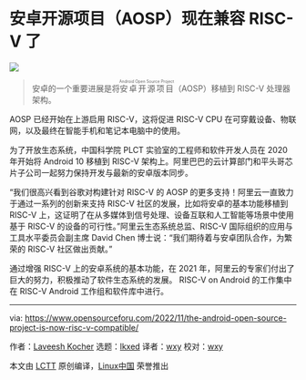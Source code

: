 [#]: subject: "The Android Open Source Project Is Now RISC-V Compatible"
[#]: via: "https://www.opensourceforu.com/2022/11/the-android-open-source-project-is-now-risc-v-compatible/"
[#]: author: "Laveesh Kocher https://www.opensourceforu.com/author/laveesh-kocher/"
[#]: collector: "lkxed"
[#]: translator: "wxy"
[#]: reviewer: "wxy"
[#]: publisher: "wxy"
[#]: url: "https://linux.cn/article-15221-1.html"

安卓开源项目（AOSP）现在兼容 RISC-V 了
======

![](https://img.linux.net.cn/data/attachment/album/202211/06/091143bfvf3wz0sluua229.jpg)

> 安卓的一个重要进展是将<ruby>安卓开源项目<rt>Android Open Source Project</rt></ruby>（AOSP）移植到 RISC-V 处理器架构。

AOSP 已经开始在上游启用 RISC-V，这将促进 RISC-V CPU 在可穿戴设备、物联网，以及最终在智能手机和笔记本电脑中的使用。

为了开放生态系统，中国科学院 PLCT 实验室的工程师和软件开发人员在 2020 年开始将 Android 10 移植到 RISC-V 架构上。阿里巴巴的云计算部门和平头哥芯片子公司一起努力保持开发与最新的安卓版本同步。

“我们很高兴看到谷歌对构建针对 RISC-V 的 AOSP 的更多支持！阿里云一直致力于通过一系列的创新来支持 RISC-V 社区的发展，比如将安卓的基本功能移植到 RISC-V 上，这证明了在从多媒体到信号处理、设备互联和人工智能等场景中使用基于 RISC-V 的设备的可行性。”阿里云生态系统总监、RISC-V 国际组织的应用与工具水平委员会副主席 David Chen 博士说：“我们期待着与安卓团队合作，为繁荣的 RISC-V 社区做出贡献。”

通过增强 RISC-V 上的安卓系统的基本功能，在 2021 年，阿里云的专家们付出了巨大的努力，积极推动了软件生态系统的发展。 RISC-V on Android 的工作集中在 RISC-V Android 工作组和软件库中进行。

--------------------------------------------------------------------------------

via: https://www.opensourceforu.com/2022/11/the-android-open-source-project-is-now-risc-v-compatible/

作者：[Laveesh Kocher][a]
选题：[lkxed][b]
译者：[wxy](https://github.com/wxy)
校对：[wxy](https://github.com/wxy)

本文由 [LCTT](https://github.com/LCTT/TranslateProject) 原创编译，[Linux中国](https://linux.cn/) 荣誉推出

[a]: https://www.opensourceforu.com/author/laveesh-kocher/
[b]: https://github.com/lkxed
[1]: https://www.opensourceforu.com/wp-content/uploads/2022/11/android-696x364.jpg
